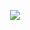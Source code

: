 <p align="center"> <img src="https://github.com/user-attachments/assets/9bd18db6-5b2d-43fc-8c30-a7d7f63c720a"
